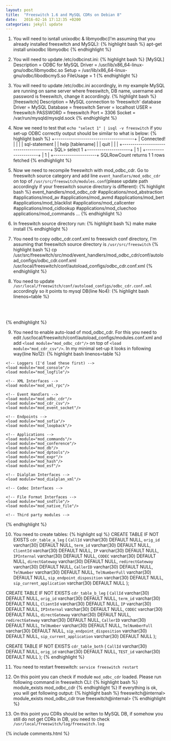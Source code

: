 ```yaml
---
layout: post
title:  "Freeswitch 1.6 and MySQL CDRs on Debian 8"
date:   2016-02-16 17:12:35 +0200
categories: jekyll update
---
```

1) You will need to isntall unixodbc & libmyodbc(I'm assuming that you already installed freeswitch and MySQL):
{% highlight bash %}
apt-get install unixodbc libmyodbc
{% endhighlight %}

2) You will need to update /etc/odbcinst.ini:
{% highlight bash %}
[MySQL]
Description = ODBC for MySQL
Driver = /usr/lib/x86_64-linux-gnu/odbc/libmyodbc.so
Setup = /usr/lib/x86_64-linux-gnu/odbc/libodbcmyS.so
FileUsage = 1
{% endhighlight %}

3) You will need to update /etc/odbc.ini accordingly, in my example MySQL are running on same server where freeswitch, DB name, username and password is freeswitch, change it accordingly.
{% highlight bash %}
[freeswitch]
Description           = MySQL connection to 'freeswitch' database
Driver                = MySQL
Database              = freeswitch
Server                = localhost
USER                  = freeswitch
PASSWORD              = freeswitch
Port                  = 3306
Socket                = /var/run/mysqld/mysqld.sock
{% endhighlight %}

4) Now we need to test that `echo "select 1" | isql -v freeswitch` if you set-up ODBC correctly output should be similar to what is below:
{% highlight bash %}
+---------------------------------------+
| Connected!                            |
|                                       |
| sql-statement                         |
| help [tablename]                      |
| quit                                  |
|                                       |
+---------------------------------------+
SQL> select 1
+---------------------+
| 1                   |
+---------------------+
| 1                   |
+---------------------+
SQLRowCount returns 1
1 rows fetched
{% endhighlight %}

5) Now we need to recompile freeswitch with mod_odbc_cdr. Go to freeswitch source category and add line `event_handlers/mod_odbc_cdr` on top 
of `/usr/src/freeswitch/modules.conf`(please update path accordingly if your freeswitch source directory is different):
{% highlight bash %}
event_handlers/mod_odbc_cdr
#applications/mod_abstraction
#applications/mod_av
#applications/mod_avmd
#applications/mod_bert
#applications/mod_blacklist
#applications/mod_callcenter
#applications/mod_cidlookup
#applications/mod_cluechoo
applications/mod_commands
...
{% endhighlight %}

6) In freeswitch source directory run: 
{% highlight bash %}
make
make install
{% endhighlight %}

7) You need to copy odbc_cdr.conf.xml to freeswich conf directory, I'm assuming that freeswitch source directory is `/usr/src/freeswitch`
{% highlight bash %}
cp /usr/src/freeswitch/src/mod/event_handlers/mod_odbc_cdr/conf/autoload_configs/odbc_cdr.conf.xml /usr/local/freeswitch/conf/autoload_configs/odbc_cdr.conf.xml
{% endhighlight %}

8) You need to update `/usr/local/freeswitch/conf/autoload_configs/odbc_cdr.conf.xml` accordingly so it points to mysql DB(line No4):
{% highlight bash linenos=table %}
<configuration name="odbc_cdr.conf" description="ODBC CDR Configuration">
  <settings>
    <!-- <param name="odbc-dsn" value="database:username:password"/> -->
	<param name="odbc-dsn" value="odbc://freeswitch"/>
        <!-- global value can be "a-leg", "b-leg", "both" (default is "both") -->
        <param name="log-leg" value="both"/>
    <!-- value can be "always", "never", "on-db-fail" -->
    <param name="write-csv" value="on-db-fail"/>
        <!-- location to store csv copy of CDR -->
    <param name="csv-path" value="/usr/local/freeswitch/log/odbc_cdr"/>
    <!-- if "csv-path-on-fail" is set, failed INSERTs will be placed here as CSV files otherwise they will be placed in "csv-path" -->
    <param name="csv-path-on-fail" value="/usr/local/freeswitch/log/odbc_cdr/failed"/>
    <!-- dump SQL statement after leg ends -->
        <param name="debug-sql" value="true"/>
  </settings>
  <tables>
        <!-- only a-legs will be inserted into this table -->
    <table name="cdr_table_a_leg" log-leg="a-leg">
      <field name="CallId" chan-var-name="call_uuid"/>
      <field name="orig_id" chan-var-name="uuid"/>
      <field name="term_id" chan-var-name="sip_call_id"/>
      <field name="ClientId" chan-var-name="uuid"/>
      <field name="IP" chan-var-name="sip_network_ip"/>
      <field name="IPInternal" chan-var-name="sip_via_host"/>
      <field name="CODEC" chan-var-name="read_codec"/>
      <field name="directGateway" chan-var-name="sip_req_host"/>
      <field name="redirectGateway" chan-var-name="sip_redirect_contact_host_0"/>
      <field name="CallerID" chan-var-name="sip_from_user"/>
      <field name="TelNumber" chan-var-name="sip_req_user"/>
      <field name="TelNumberFull" chan-var-name="sip_to_user"/>
      <field name="sip_endpoint_disposition" chan-var-name="endpoint_disposition"/>
      <field name="sip_current_application" chan-var-name="current_application"/>
    </table>
        <!-- only b-legs will be inserted into this table -->
    <table name="cdr_table_b_leg" log-leg="b-leg">
      <field name="CallId" chan-var-name="call_uuid"/>
      <field name="orig_id" chan-var-name="uuid"/>
      <field name="term_id" chan-var-name="sip_call_id"/>
      <field name="ClientId" chan-var-name="uuid"/>
      <field name="IP" chan-var-name="sip_network_ip"/>
      <field name="IPInternal" chan-var-name="sip_via_host"/>
      <field name="CODEC" chan-var-name="read_codec"/>
      <field name="directGateway" chan-var-name="sip_req_host"/>
      <field name="redirectGateway" chan-var-name="sip_redirect_contact_host_0"/>
      <field name="CallerID" chan-var-name="sip_from_user"/>
      <field name="TelNumber" chan-var-name="sip_req_user"/>
      <field name="TelNumberFull" chan-var-name="sip_to_user"/>
      <field name="sip_endpoint_disposition" chan-var-name="endpoint_disposition"/>
      <field name="sip_current_application" chan-var-name="current_application"/>
    </table>
        <!-- both legs will be inserted into this table -->
    <table name="cdr_table_both">
      <field name="CallId" chan-var-name="uuid"/>
      <field name="orig_id" chan-var-name="Caller-Unique-ID"/>
      <field name="TEST_id" chan-var-name="sip_from_uri"/>
    </table>
  </tables>
</configuration>
{% endhighlight %}

9) You need to enable auto-load of mod_odbc_cdr. For this you need to edit /usr/local/freeswitch/conf/autoload_configs/modules.conf.xml and add `<load module="mod_odbc_cdr"/>` on top of `<load module="mod_cdr_csv"/>`. In my minimal set-up it looks in following way(line No12):
{% highlight bash linenos=table %}
<configuration name="modules.conf" description="Modules">
  <modules>

    <!-- Loggers (I'd load these first) -->
    <load module="mod_console"/>
    <load module="mod_logfile"/>

    <!-- XML Interfaces -->
    <load module="mod_xml_rpc"/>

    <!-- Event Handlers -->
    <load module="mod_odbc_cdr"/>
    <load module="mod_cdr_csv"/>
    <load module="mod_event_socket"/>

    <!-- Endpoints -->
    <load module="mod_sofia"/>
    <load module="mod_loopback"/>

    <!-- Applications -->
    <load module="mod_commands"/>
    <load module="mod_conference"/>
    <load module="mod_db"/>
    <load module="mod_dptools"/>
    <load module="mod_expr"/>
    <load module="mod_hash"/>
    <load module="mod_esf"/>

    <!-- Dialplan Interfaces -->
    <load module="mod_dialplan_xml"/>

    <!-- Codec Interfaces -->

    <!-- File Format Interfaces -->
    <load module="mod_sndfile"/>
    <load module="mod_native_file"/>

    <!-- Third party modules -->

  </modules>
</configuration>
{% endhighlight %}

10) You need to create tables:
{% highlight sql %}
CREATE TABLE IF NOT EXISTS `cdr_table_a_leg` (
`CallId` varchar(30) DEFAULT NULL,
`orig_id` varchar(30) DEFAULT NULL,
`term_id` varchar(30) DEFAULT NULL,
`ClientId` varchar(30) DEFAULT NULL,
`IP` varchar(30) DEFAULT NULL,
`IPInternal` varchar(30) DEFAULT NULL,
`CODEC` varchar(30) DEFAULT NULL,
`directGateway` varchar(30) DEFAULT NULL,
`redirectGateway` varchar(30) DEFAULT NULL,
`CallerID` varchar(30) DEFAULT NULL,
`TelNumber` varchar(30) DEFAULT NULL,
`TelNumberFull` varchar(30) DEFAULT NULL,
`sip_endpoint_disposition` varchar(30) DEFAULT NULL,
`sip_current_application` varchar(30) DEFAULT NULL
);

CREATE TABLE IF NOT EXISTS `cdr_table_b_leg` (
`CallId` varchar(30) DEFAULT NULL,
`orig_id` varchar(30) DEFAULT NULL,
`term_id` varchar(30) DEFAULT NULL,
`ClientId` varchar(30) DEFAULT NULL,
`IP` varchar(30) DEFAULT NULL,
`IPInternal` varchar(30) DEFAULT NULL,
`CODEC` varchar(30) DEFAULT NULL,
`directGateway` varchar(30) DEFAULT NULL,
`redirectGateway` varchar(30) DEFAULT NULL,
`CallerID` varchar(30) DEFAULT NULL,
`TelNumber` varchar(30) DEFAULT NULL,
`TelNumberFull` varchar(30) DEFAULT NULL,
`sip_endpoint_disposition` varchar(30) DEFAULT NULL,
`sip_current_application` varchar(30) DEFAULT NULL
);

CREATE TABLE IF NOT EXISTS `cdr_table_both` (
`CallId` varchar(30) DEFAULT NULL,
`orig_id` varchar(30) DEFAULT NULL,
`TEST_id` varchar(30) DEFAULT NULL
);
{% endhighlight %}

11) You need to restart freeswitch: `service freeswitch restart`

12) On this point you can check if module `mod_odbc_cdr` loaded. Please run following command in freeswitch CLI:
{% highlight bash %}
module_exists mod_odbc_cdr
{% endhighlight %}
If everything is ok, you will get following output:
{% highlight bash %}
freeswitch@internal> module_exists mod_odbc_cdr
true
freeswitch@internal>
{% endhighlight %}

13) On this point you CDRs should be writen to MySQL DB, if somehow you still do not get CDRs in DB, you need to check `/usr/local/freeswitch/log/freeswitch.log`

{% include comments.html %}
